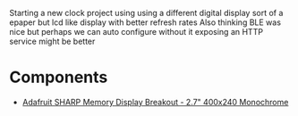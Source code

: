 Starting a new clock project using using a different digital display sort of a epaper but lcd like display with better refresh rates
Also thinking BLE was nice but perhaps we can auto configure without it exposing an HTTP service might be better

# Components

* [Adafruit SHARP Memory Display Breakout - 2.7" 400x240 Monochrome](https://www.adafruit.com/product/4694)
